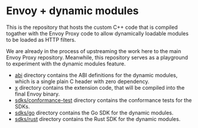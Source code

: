 # Envoy + dynamic modules 

This is the repository that hosts the custom C++ code that is compiled togather with the Envoy Proxy code to allow dynamically loadable modules to be loaded as HTTP filters.

We are already in the process of upstreaming the work here to the main Envoy Proxy repository. Meanwhile, this repository serves as a playground to experiment with the dynamic modules feature.

* [abi](./abi/) directory contains the ABI definitions for the dynamic modules, which is a single plain C header with zero dependency.
* [x](./x/) directory contains the extension code, that will be compiled into the final Envoy binary.
* [sdks/conformance-test](./sdks/conformance-test) directory contains the conformance tests for the SDKs.
* [sdks/go](./sdks/go/) directory contains the Go SDK for the dynamic modules.
* [sdks/rust](./sdks/rust/) directory contains the Rust SDK for the dynamic modules.
